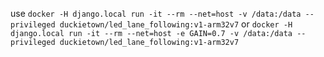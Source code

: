use ```docker -H django.local run -it --rm --net=host -v /data:/data --privileged duckietown/led_lane_following:v1-arm32v7``` 
or 
```docker -H django.local run -it --rm --net=host -e GAIN=0.7 -v /data:/data --privileged duckietown/led_lane_following:v1-arm32v7``` 
